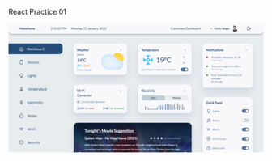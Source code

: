 React Practice 01

![preview](https://github.com/justinmarisalazar/react-practice-01/blob/main/src/assets/img/preview.png?raw=true)
